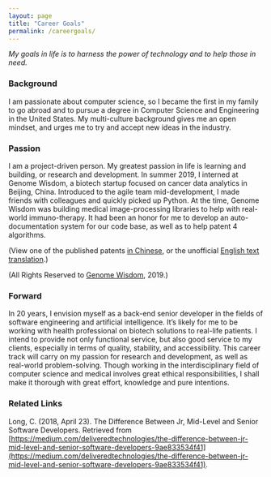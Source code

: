 ```yaml
---
layout: page
title: "Career Goals"
permalink: /careergoals/
---
```


_My goals in life is to harness the power of technology and to help those in need._

### Background

I am passionate about computer science, so I became the first in my family to go abroad and to pursue a degree in Computer Science and Engineering in the United States. My multi-culture background gives me an open mindset, and urges me to try and accept new ideas in the industry. 

### Passion

I am a project-driven person. My greatest passion in life is learning and building, or research and development. In summer 2019, I interned at Genome Wisdom, a biotech startup focused on cancer data analytics in Beijing, China. Introduced to the agile team mid-development, I made friends with colleagues and quickly picked up Python. At the time, Genome Wisdom was building medical image-processing libraries to help with real-world immuno-therapy. It had been an honor for me to develop an auto-documentation system for our code base, as well as to help patent 4 algorithms. 

(View one of the published patents [in Chinese](../assets/pdfs/CN201910506460.4_Patent_ZH_.pdf), or the unofficial [English text translation](../assets/pdfs/CN201910506460.4_Patent_EN_.pdf).) 

(All Rights Reserved to [Genome Wisdom](https://www.genowis.com/), 2019.)

### Forward

In 20 years, I envision myself as a back-end senior developer in the fields of software engineering and artificial intelligence. It’s likely for me to be working with health professional on biotech solutions to real-life patients. I intend to provide not only functional service, but also good service to my clients, especially in terms of quality, stability, and accessibility. This career track will carry on my passion for research and development, as well as real-world problem-solving. Though working in the interdisciplinary field of computer science and medical involves great ethical responsibilities, I shall make it thorough with great effort, knowledge and pure intentions.

### Related Links

Long, C. (2018, April 23). The Difference Between Jr, Mid-Level and Senior Software Developers. Retrieved  from [https://medium.com/deliveredtechnologies/the-difference-between-jr-mid-level-and-senior-software-developers-9ae833534f41](https://medium.com/deliveredtechnologies/the-difference-between-jr-mid-level-and-senior-software-developers-9ae833534f41).

